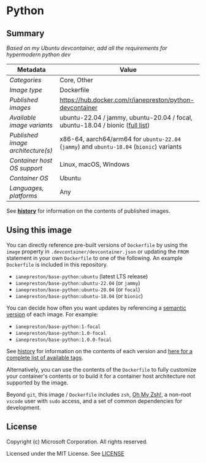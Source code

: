 # Python

## Summary

*Based on my Ubuntu devcontainer, add all the requirements for hypermodern python dev*

| Metadata | Value |  
|----------|-------|
| *Categories* | Core, Other |
| *Image type* | Dockerfile |
| *Published images* | https://hub.docker.com/r/ianepreston/python-devcontainer|
| *Available image variants* | ubuntu-22.04 / jammy, ubuntu-20.04 / focal, ubuntu-18.04 / bionic ([full list](https://mcr.microsoft.com/v2/devcontainers/base/tags/list)) |
| *Published image architecture(s)* | x86-64, aarch64/arm64 for `ubuntu-22.04` (`jammy`) and `ubuntu-18.04` (`bionic`) variants  |
| *Container host OS support* | Linux, macOS, Windows |
| *Container OS* | Ubuntu |
| *Languages, platforms* | Any |

See **[history](history)** for information on the contents of published images.

## Using this image

You can directly reference pre-built versions of `Dockerfile` by using the `image` property in `.devcontainer/devcontainer.json` or updating the `FROM` statement in your own `Dockerfile` to one of the following. An example `Dockerfile` is included in this repository.

- `ianepreston/base-python:ubuntu` (latest LTS release)
- `ianepreston/base-python:ubuntu-22.04` (or `jammy`)
- `ianepreston/base-python:ubuntu-20.04` (or `focal`)
- `ianepreston/base-python:ubuntu-18.04` (or `bionic`)

You can decide how often you want updates by referencing a [semantic version](https://semver.org/) of each image. For example:

- `ianepreston/base-python:1-focal`
- `ianepreston/base-python:1.0-focal`
- `ianepreston/base-python:1.0.0-focal`

See [history](history) for information on the contents of each version and [here for a complete list of available tags](https://mcr.microsoft.com/v2/devcontainers/base/tags/list).

Alternatively, you can use the contents of the `Dockerfile` to fully customize your container's contents or to build it for a container host architecture not supported by the image.

Beyond `git`, this image / `Dockerfile` includes `zsh`, [Oh My Zsh!](https://ohmyz.sh/), a non-root `vscode` user with `sudo` access, and a set of common dependencies for development.

## License

Copyright (c) Microsoft Corporation. All rights reserved.

Licensed under the MIT License. See [LICENSE](https://github.com/devcontainers/images/blob/main/LICENSE)
